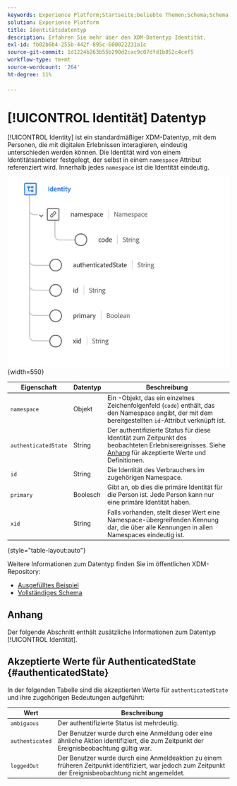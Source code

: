 ```yaml
---
keywords: Experience Platform;Startseite;beliebte Themen;Schema;Schema;XDM;Felder;Schemata;Schemata;Identität;Datentyp;Datentyp;Datentyp;
solution: Experience Platform
title: Identitätsdatentyp
description: Erfahren Sie mehr über den XDM-Datentyp Identität.
exl-id: fb02b6b4-255b-442f-895c-600022231a1c
source-git-commit: 1d1224b263b55b290d2cac9c07dfd1b852c4cef5
workflow-type: tm+mt
source-wordcount: '264'
ht-degree: 11%

---
```


# [!UICONTROL Identität] Datentyp

[!UICONTROL Identity] ist ein standardmäßiger XDM-Datentyp, mit dem Personen, die mit digitalen Erlebnissen interagieren, eindeutig unterschieden werden können. Die Identität wird von einem Identitätsanbieter festgelegt, der selbst in einem `namespace` Attribut referenziert wird. Innerhalb jedes `namespace` ist die Identität eindeutig.

![](../images/data-types/identity.png){width=550}

| Eigenschaft | Datentyp | Beschreibung |
| --- | --- | --- |
| `namespace` | Objekt | Ein -Objekt, das ein einzelnes Zeichenfolgenfeld (`code`) enthält, das den Namespace angibt, der mit dem bereitgestellten `id`-Attribut verknüpft ist. |
| `authenticatedState` | String | Der authentifizierte Status für diese Identität zum Zeitpunkt des beobachteten Erlebnisereignisses. Siehe [Anhang](#authenticatedState) für akzeptierte Werte und Definitionen. |
| `id` | String | Die Identität des Verbrauchers im zugehörigen Namespace. |
| `primary` | Boolesch | Gibt an, ob dies die primäre Identität für die Person ist. Jede Person kann nur eine primäre Identität haben. |
| `xid` | String | Falls vorhanden, stellt dieser Wert eine Namespace-übergreifenden Kennung dar, die über alle Kennungen in allen Namespaces eindeutig ist. |

{style="table-layout:auto"}

Weitere Informationen zum Datentyp finden Sie im öffentlichen XDM-Repository:

* [Ausgefülltes Beispiel](https://github.com/adobe/xdm/blob/master/components/datatypes/identity.example.1.json)
* [Vollständiges Schema](https://github.com/adobe/xdm/blob/master/components/datatypes/identity.schema.json)

## Anhang

Der folgende Abschnitt enthält zusätzliche Informationen zum Datentyp [!UICONTROL Identität].

## Akzeptierte Werte für AuthenticatedState {#authenticatedState}

In der folgenden Tabelle sind die akzeptierten Werte für `authenticatedState` und ihre zugehörigen Bedeutungen aufgeführt:

| Wert | Beschreibung |
| --- | --- |
| `ambiguous` | Der authentifizierte Status ist mehrdeutig. |
| `authenticated` | Der Benutzer wurde durch eine Anmeldung oder eine ähnliche Aktion identifiziert, die zum Zeitpunkt der Ereignisbeobachtung gültig war. |
| `loggedOut` | Der Benutzer wurde durch eine Anmeldeaktion zu einem früheren Zeitpunkt identifiziert, war jedoch zum Zeitpunkt der Ereignisbeobachtung nicht angemeldet. |
